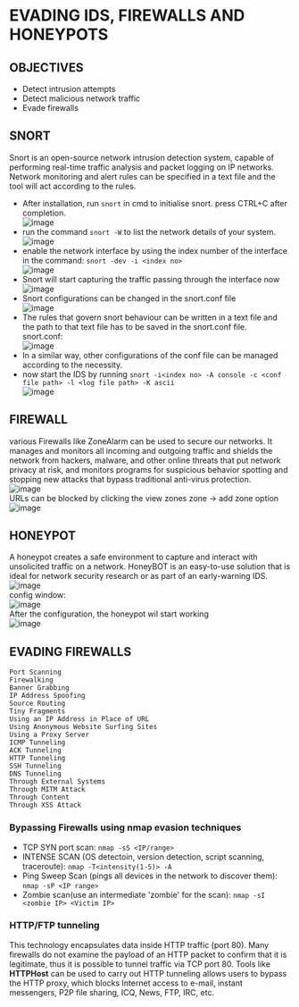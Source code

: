 # EVADING IDS, FIREWALLS AND HONEYPOTS
## OBJECTIVES
* Detect intrusion attempts
* Detect malicious network traffic
* Evade firewalls

## SNORT
Snort is an open-source network intrusion detection system, capable of performing real-time traffic analysis and packet logging on IP networks.<br>
Network monitoring and alert rules can be specified in a text file and the tool will act according to the rules.<br>
* After installation, run ```snort``` in cmd to initialise snort. press CTRL+C after completion.<br>
![image](https://user-images.githubusercontent.com/56624593/152215370-f50e0a5f-9dfb-436f-a237-9b6d500e9758.png)<br>
* run the command ```snort -W``` to list the network details of your system.<br>
![image](https://user-images.githubusercontent.com/56624593/152215522-2c0466f3-68ec-4b23-b1e8-64fe2c96abea.png)<br>
* enable the network interface by using the index number of the interface in the command: ```snort -dev -i <index no>```<br>
![image](https://user-images.githubusercontent.com/56624593/152215841-dbd3f3c3-b0a5-438a-acbc-d0e6c0e63a8d.png)<br>
* Snort will start capturing the traffic passing through the interface now<br>
![image](https://user-images.githubusercontent.com/56624593/152216029-7f187f68-29b8-40e5-98ca-9dbfdb67f262.png)<br>
* Snort configurations can be changed in the snort.conf file<br>
![image](https://user-images.githubusercontent.com/56624593/152216381-3830b7dd-5c56-4fa8-a92a-994ec8914c51.png)<br>
* The rules that govern snort behaviour can be written in a text file and the path to that text file has to be saved in the snort.conf file.<br>
snort.conf:<br>
![image](https://user-images.githubusercontent.com/56624593/152216821-bcf68fbc-a7e5-4a9f-9ea6-ebc9dc45aee1.png)<br>
* In a similar way, other configurations of the conf file can be managed according to the necessity.
* now start the IDS by running ```snort -i<index no> -A console -c <conf file path> -l <log file path> -K ascii```<br>
![image](https://user-images.githubusercontent.com/56624593/152217472-6cc83359-ded4-4070-8cbc-c6a568df0afa.png)<br>


## FIREWALL
various Firewalls like ZoneAlarm can be used to secure our networks. It manages and monitors all incoming and outgoing traffic and shields the network from hackers, malware, and other online threats that put network privacy at risk, and monitors programs for suspicious behavior spotting and stopping new attacks that bypass traditional anti-virus protection.<br>
![image](https://user-images.githubusercontent.com/56624593/152219205-5d92c0e9-be96-4dc3-9f17-df05edbc01e6.png)<br>
URLs can be blocked by clicking the view zones zone -> add zone option<br>
![image](https://user-images.githubusercontent.com/56624593/152219359-56f952e3-fb6c-4efa-a488-98c5748204ac.png)<br>

## HONEYPOT
A honeypot creates a safe environment to capture and interact with unsolicited traffic on a network. HoneyBOT is an easy-to-use solution that is ideal for network security research or as part of an early-warning IDS.<br>
![image](https://user-images.githubusercontent.com/56624593/152220243-82dc946a-af28-4a94-b5a0-23b109cb01d1.png)<br>
config window:<br>
![image](https://user-images.githubusercontent.com/56624593/152221170-067c1680-a0e5-4235-a874-4ecd13bd2289.png)<br>
After the configuration, the honeypot wil start working<br>
![image](https://user-images.githubusercontent.com/56624593/152221410-ceead2fc-366a-42fa-a7f7-e3ad992148b8.png)<br>

## EVADING FIREWALLS
    Port Scanning
    Firewalking
    Banner Grabbing
    IP Address Spoofing
    Source Routing
    Tiny Fragments
    Using an IP Address in Place of URL
    Using Anonymous Website Surfing Sites
    Using a Proxy Server
    ICMP Tunneling
    ACK Tunneling
    HTTP Tunneling
    SSH Tunneling
    DNS Tunneling
    Through External Systems
    Through MITM Attack
    Through Content
    Through XSS Attack

### Bypassing Firewalls using nmap evasion techniques
* TCP SYN port scan: ```nmap -sS <IP/range>```
* INTENSE SCAN (OS detectoin, version detection, script scanning, traceroute): ```nmap -T<intensity(1-5)> -A```
* Ping Sweep Scan (pings all devices in the network to discover them): ```nmap -sP <IP range>```
* Zombie scan(use an intermediate 'zombie' for the scan): ```nmap -sI <zombie IP> <Victim IP>```

### HTTP/FTP tunneling
This technology encapsulates data inside HTTP traffic (port 80). Many firewalls do not examine the payload of an HTTP packet to confirm that it is legitimate, thus it is possible to tunnel traffic via TCP port 80.
Tools like <b>HTTPHost</b> can be used to carry out HTTP tunneling allows users to bypass the HTTP proxy, which blocks Internet access to e-mail, instant messengers, P2P file sharing, ICQ, News, FTP, IRC, etc.
